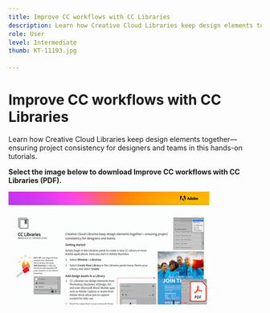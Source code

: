 ```yaml
---
title: Improve CC workflows with CC Libraries
description: Learn how Creative Cloud Libraries keep design elements together—ensuring project consistency for designers and teams
role: User
level: Intermediate
thumb: KT-11193.jpg

---
```

# Improve CC workflows with CC Libraries

Learn how Creative Cloud Libraries keep design elements together—ensuring project consistency for designers and teams in this hands-on tutorials.

**Select the image below to download Improve CC workflows with CC Libraries (PDF).**

[![CC libraries tutorial image](assets/Improveccworkflowswithcclibraries_400.jpg)](assets/ImproveCCWorkflowsCCLibraries.pdf)
